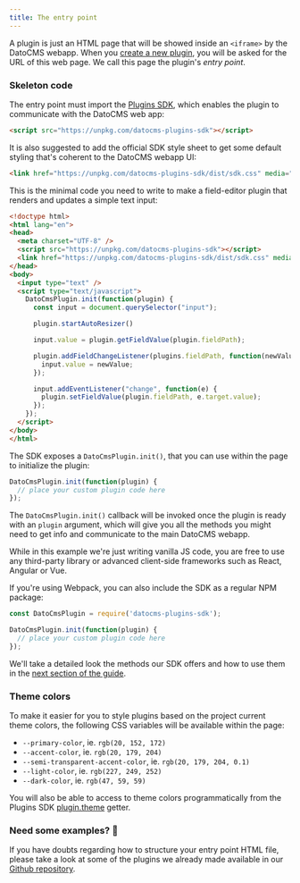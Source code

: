 ```yaml
---
title: The entry point
---
```


A plugin is just an HTML page that will be showed inside an `<iframe>` by the DatoCMS webapp. When you [create a new plugin](/docs/plugins/creating-a-new-plugin/), you will be asked for the URL of this web page. We call this page the plugin's *entry point*.

### Skeleton code

The entry point must import the [Plugins SDK](https://github.com/datocms/plugins-sdk/), which enables the plugin to communicate with the DatoCMS web app:

```html
<script src="https://unpkg.com/datocms-plugins-sdk"></script>
```

It is also suggested to add the official SDK style sheet to get some default styling that's coherent to the DatoCMS webapp UI:

```html
<link href="https://unpkg.com/datocms-plugins-sdk/dist/sdk.css" media="all" rel="stylesheet" />
```

This is the minimal code you need to write to make a field-editor plugin that renders and updates a simple text input:

```html
<!doctype html>
<html lang="en">
<head>
  <meta charset="UTF-8" />
  <script src="https://unpkg.com/datocms-plugins-sdk"></script>
  <link href="https://unpkg.com/datocms-plugins-sdk/dist/sdk.css" media="all" rel="stylesheet" />
</head>
<body>
  <input type="text" />
  <script type="text/javascript">
    DatoCmsPlugin.init(function(plugin) {
      const input = document.querySelector("input");

      plugin.startAutoResizer()

      input.value = plugin.getFieldValue(plugin.fieldPath);

      plugin.addFieldChangeListener(plugins.fieldPath, function(newValue) {
        input.value = newValue;
      });

      input.addEventListener("change", function(e) {
        plugin.setFieldValue(plugin.fieldPath, e.target.value);
      });
    });
  </script>
</body>
</html>
```

The SDK exposes a `DatoCmsPlugin.init()`, that you can use within the page to initialize the plugin:

```js
DatoCmsPlugin.init(function(plugin) {
  // place your custom plugin code here
});
```

The `DatoCmsPlugin.init()` callback will be invoked once the plugin is ready with an `plugin` argument, which will give you all the methods you might need to get info and communicate to the main DatoCMS webapp.

While in this example we're just writing vanilla JS code, you are free to use any third-party library or advanced client-side frameworks such as React, Angular or Vue. 

If you're using Webpack, you can also include the SDK as a regular NPM package:

```js
const DatoCmsPlugin = require('datocms-plugins-sdk');

DatoCmsPlugin.init(function(plugin) {
  // place your custom plugin code here
});
```

We'll take a detailed look the methods our SDK offers and how to use them in the [next section of the guide](/docs/plugins/sdk-reference/).

### Theme colors

To make it easier for you to style plugins based on the project current theme colors, the following CSS variables will be available within the page:

* `--primary-color`, ie. `rgb(20, 152, 172)`
* `--accent-color`, ie. `rgb(20, 179, 204)`
* `--semi-transparent-accent-color`, ie. `rgb(20, 179, 204, 0.1)`
* `--light-color`, ie. `rgb(227, 249, 252)`
* `--dark-color`, ie. `rgb(47, 59, 59)`

You will also be able to access to theme colors programmatically from the Plugins SDK [plugin.theme](/docs/plugins/sdk-reference/#plugintheme) getter.

### Need some examples? :balloon:

If you have doubts regarding how to structure your entry point HTML file, please take a look at some of the plugins we already made available in our [Github repository](https://github.com/datocms/plugins/tree/master/).
